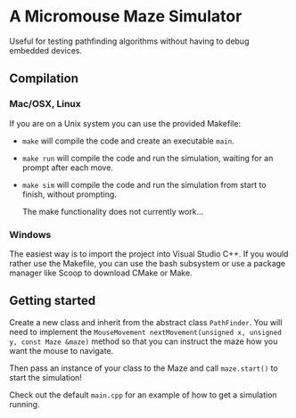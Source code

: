 # A Micromouse Maze Simulator

Useful for testing pathfinding algorithms without having to debug embedded devices.

## Compilation

### Mac/OSX, Linux

If you are on a Unix system you can use the provided Makefile:
* `make` will compile the code and create an executable `main`.
* `make run` will compile the code and run the simulation, waiting for an <ENTER> prompt after each move.
* `make sim` will compile the code and run the simulation from start to finish, without prompting.
  
  The make functionality does not currently work...

### Windows

The easiest way is to import the project into Visual Studio C++. If you would rather use the Makefile, you can use the bash subsystem or use a package manager like Scoop to download CMake or Make.

## Getting started

Create a new class and inherit from the abstract class `PathFinder`. You will need to implement the `MouseMovement nextMovement(unsigned x, unsigned y, const Maze &maze)` method so that you can instruct the maze how you want the mouse to navigate.

Then pass an instance of your class to the Maze and call `maze.start()` to start the simulation!

Check out the default `main.cpp` for an example of how to get a simulation running.
